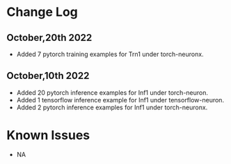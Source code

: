# Change Log
## October,20th 2022
* Added 7 pytorch training examples for Trn1 under torch-neuronx.

## October,10th 2022

* Added 20 pytorch inference examples for Inf1 under torch-neuron.
* Added 1 tensorflow inference example for Inf1 under tensorflow-neuron.
* Added 2 pytorch inference examples for Inf1 under torch-neuronx.

# Known Issues

* NA

